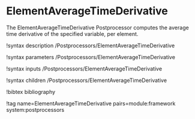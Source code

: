 # ElementAverageTimeDerivative

The ElementAverageTimeDerivative Postprocessor computes the average time derivative
of the specified variable, per element.

!syntax description /Postprocessors/ElementAverageTimeDerivative

!syntax parameters /Postprocessors/ElementAverageTimeDerivative

!syntax inputs /Postprocessors/ElementAverageTimeDerivative

!syntax children /Postprocessors/ElementAverageTimeDerivative

!bibtex bibliography

!tag name=ElementAverageTimeDerivative pairs=module:framework system:postprocessors

